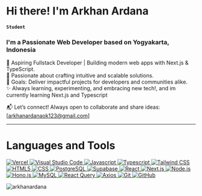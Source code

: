 # Hi there! I'm Arkhan Ardana

**`Student`**

### I'm a Passionate Web Developer based on Yogyakarta, Indonesia

🌟 Aspiring Fullstack Developer | Building modern web apps with Next.js & TypeScript.
<br/>
🚀 Passionate about crafting intuitive and scalable solutions.
<br/>
🎯 Goals: Deliver impactful projects for developers and communities alike.
<br/>
✨ Always learning, experimenting, and embracing new tech!, and im currently learning Next.js
   and Typescript
<br/>

📬 Let’s connect! Always open to collaborate and share ideas: [arkhanardanaok123@gmail.com]

---

# Languages and Tools


<p align="left">
  <a href="https://vercel.com" target="_blank">
    <img src="https://img.shields.io/badge/Vercel-%23000000.svg?logo=vercel&logoColor=white" alt="Vercel" />
  </a>
  <a href="https://code.visualstudio.com/" target="_blank">
    <img src="https://custom-icon-badges.demolab.com/badge/Visual%20Studio%20Code-0078d7.svg?logo=vsc&logoColor=white" alt="Visual Studio Code" />
  </a>
  <a href="#" target="_blank">
    <img src="https://img.shields.io/badge/JavaScript-F7DF1E?logo=javascript&logoColor=000" alt="Javascript" />
  </a>
  <a href="#" target="_blank">
    <img src="https://img.shields.io/badge/TypeScript-3178C6?logo=typescript&logoColor=fff" alt="Typescript" />
  </a>
  <a href="https://tailwindcss.com/" target="_blank">
    <img src="https://img.shields.io/badge/Tailwind%20CSS-%2338B2AC.svg?logo=tailwind-css&logoColor=white" alt="Tailwind CSS" />
  </a>
   <a href="#" target="_blank">
    <img src="https://img.shields.io/badge/HTML5-E34F26?logo=html5&logoColor=white" alt="HTML5" />
  </a>
  <a href="#" target="_blank">
    <img src="https://img.shields.io/badge/CSS-1572B6?logo=css3&logoColor=fff" alt="CSS" />
  </a>
  <a href="https://www.postgresql.org/" target="_blank">
    <img src="https://img.shields.io/badge/Postgres-%23316192.svg?logo=postgresql&logoColor=white" alt="PostgreSQL" />
  </a>
  <a href="https://supabase.com/" target="_blank">
    <img src="https://img.shields.io/badge/Supabase-3FCF8E?logo=supabase&logoColor=fff" alt="Supabase" />
  </a>
  <a href="https://react.dev" target="_blank">
    <img src="https://img.shields.io/badge/React-%2320232a.svg?logo=react&logoColor=%2361DAFB" alt="React" />
  </a>
  <a href="https://nextjs.org" target="_blank">
    <img src="https://img.shields.io/badge/Next.js-000?logo=next.js&logoColor=white" alt="Next.js" />
  </a>
  <a href="https://nodejs.org/" target="_blank">
    <img src="https://img.shields.io/badge/Node.js-339933?logo=nodedotjs&logoColor=white" alt="Node.js" />
  </a>
  <a href="https://hono.dev" target="_blank">
    <img src="https://img.shields.io/badge/Hono-E36002?logo=hono&logoColor=fff" alt="Hono.js" />
  </a>
  <a href="https://www.mysql.com/" target="_blank">
    <img src="https://img.shields.io/badge/MySQL-005C84?logo=mysql&logoColor=white" alt="MySQL" />
  </a>
    <a href="https://tanstack.com/query/latest" target="_blank">
    <img src="https://img.shields.io/badge/React_Query-FF4154?logo=react-query&logoColor=white" alt="React Query" />
  </a>
  <a href="https://axios-http.com/" target="_blank">
    <img src="https://img.shields.io/badge/Axios-5A29E4?logo=axios&logoColor=white" alt="Axios" />
  </a>
  <a href="https://git-scm.com/" target="_blank">
    <img src="https://img.shields.io/badge/Git-F05032?logo=git&logoColor=white" alt="Git" />
  </a>
  <a href="https://github.com/" target="_blank">
    <img src="https://img.shields.io/badge/GitHub-181717?logo=github&logoColor=white" alt="GitHub" />
  </a>
</p>


<p><img align="left" src="https://github-readme-stats.vercel.app/api/top-langs?username=arkhanardana&show_icons=true&locale=en&layout=compact" alt="arkhanardana" /></p>
